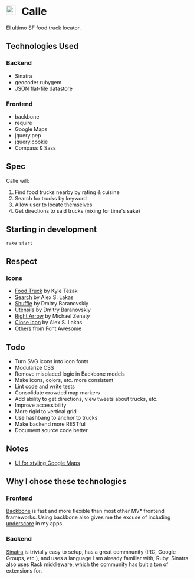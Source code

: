 # <img src="http://briangonzalez.org/uploads/calle-icon.svg" width=25 style="margin-right: 10px">  Calle

El ultimo SF food truck locator.

## Technologies Used

### Backend

- Sinatra
- geocoder rubygem
- JSON flat-file datastore

### Frontend

- backbone
- require
- Google Maps
- jquery.pep
- jquery.cookie
- Compass & Sass


## Spec

Calle will:

1. Find food trucks nearby by rating & cuisine
1. Search for trucks by keyword
1. Allow user to locate themselves
1. Get directions to said trucks (nixing for time's sake)

## Starting in development

```bash
rake start
```

## Respect

### Icons

- [Food Truck](http://thenounproject.com/noun/food-truck/?dwn=CCBY&dwn_icon=19890#icon-No19890) by Kyle Tezak
- [Search](http://thenounproject.com/noun/search/#icon-No15440) by Alex S. Lakas
- [Shuffle](http://thenounproject.com/noun/shuffle/#icon-No5050) by Dmitry Baranovskiy
- [Utensils](http://thenounproject.com/noun/utensils/#icon-No10963) by Dmitry Baranovskiy
- [Right Arrow](http://thenounproject.com/noun/right-arrow/#icon-No21828) by Michael Zenaty 
- [Close Icon](http://thenounproject.com/noun/close/#icon-No15425) by Alex S. Lakas 
- [Others](http://fortawesome.github.io/Font-Awesome/) from Font Awesome 

## Todo

- Turn SVG icons into icon fonts
- Modularize CSS
- Remove misplaced logic in Backbone models
- Make icons, colors, etc. more consistent
- Lint code and write tests
- Consolidate crowded map markers
- Add ability to get directions, view tweets about trucks, etc.
- Improve accessibility
- More rigid to vertical grid
- Use hashbang to anchor to trucks 
- Make backend more RESTful
- Document source code better

## Notes

- [UI for styling Google Maps](http://gmaps-samples-v3.googlecode.com/svn/trunk/styledmaps/wizard/index.html)

## Why I chose these technologies

### Frontend

[Backbone](http://backbonejs.org/) is fast and more flexible than most other MV* frontend frameworks. Using backbone also gives me the excuse of including [underscore](http://underscorejs.org/) in my apps.

### Backend

[Sinatra](http://www.sinatrarb.com/) is trivially easy to setup, has a great commnunity (IRC, Google Groups, etc.), and uses a language I am already familiar with, Ruby. Sinatra also uses Rack middleware, which the community has buit a ton of extensions for.




